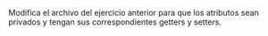 
Modifica el archivo del ejercicio anterior para que los atributos sean privados y tengan sus correspondientes getters y setters.
